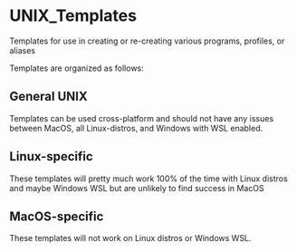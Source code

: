 # UNIX_Templates
Templates for use in creating or re-creating various programs, profiles, or aliases

Templates are organized as follows:

## General UNIX
Templates can be used cross-platform and should not have any issues between MacOS, all Linux-distros, and Windows with WSL enabled.

## Linux-specific
These templates will pretty much work 100% of the time with Linux distros and maybe Windows WSL but are unlikely to find success in MacOS

## MacOS-specific
These templates will not work on Linux distros or Windows WSL.
